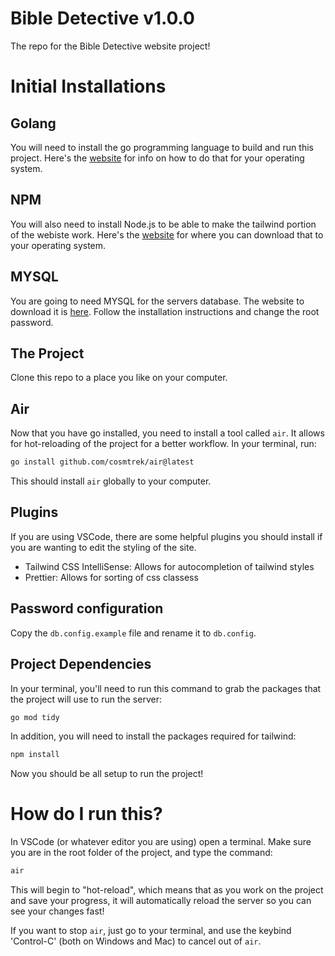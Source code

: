 # Bible Detective v1.0.0

The repo for the Bible Detective website project!

# Initial Installations

## Golang

You will need to install the go programming language to build and run this project.
Here's the [website](https://go.dev/) for info on how to do that for your operating system.

## NPM

You will also need to install Node.js to be able to make the tailwind portion of the webiste work.
Here's the [website](https://nodejs.org/en/) for where you can download that to your operating system.

## MYSQL

You are going to need MYSQL for the servers database. The website to download it is [here](https://dev.mysql.com/downloads/mysql/). Follow the installation instructions and change the root password.

## The Project

Clone this repo to a place you like on your computer.

## Air

Now that you have go installed, you need to install a tool called `air`. It allows for
hot-reloading of the project for a better workflow. In your terminal, run:
```sh
go install github.com/cosmtrek/air@latest
```
This should install `air` globally to your computer.

## Plugins

If you are using VSCode, there are some helpful plugins you should install if you are wanting to edit the styling of the site.

* Tailwind CSS IntelliSense: Allows for autocompletion of tailwind styles
* Prettier: Allows for sorting of css classess

## Password configuration
Copy the `db.config.example` file and rename it to `db.config`.

## Project Dependencies

In your terminal, you'll need to run this command to grab the packages that the
project will use to run the server:
```sh
go mod tidy
```

In addition, you will need to install the packages required for tailwind:
```sh
npm install
```

Now you should be all setup to run the project!

# How do I run this?

In VSCode (or whatever editor you are using) open a terminal. Make sure you
are in the root folder of the project, and type the command:
```sh
air
```

This will begin to "hot-reload", which means that as you work on the project and save
your progress, it will automatically reload the server so you can see your changes
fast!

If you want to stop `air`, just go to your terminal, and use the keybind 'Control-C'
(both on Windows and Mac) to cancel out of `air`.

